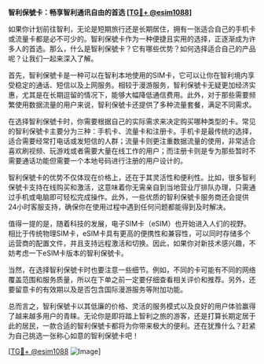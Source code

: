 **智利保號卡：畅享智利通讯自由的首选 [[TG💪+ @esim1088](https://t.me/s/esim1088)]**

如果你计划前往智利，无论是短期旅行还是长期居住，拥有一张适合自己的手机卡或流量卡都是必不可少的。智利保號卡作为一种便捷且实用的选择，正逐渐成为许多人的首选。那么，什么是智利保號卡？它有哪些优势？如何选择适合自己的产品呢？让我们一起来深入了解。

首先，智利保號卡是一种可以在智利本地使用的SIM卡，它可以让你在智利境内享受稳定的通话、短信以及上网服务。相较于漫游服务，智利保號卡无疑更加经济实惠，尤其是在长期逗留的情况下，能够大幅降低通信费用。此外，对于那些需要频繁使用数据流量的用户来说，智利保號卡还提供了多种流量套餐，满足不同需求。

在选择智利保號卡时，你需要根据自己的实际需求来决定购买哪种类型的卡。常见的智利保號卡主要分为三种：手机卡、流量卡和注册卡。手机卡是最传统的选择，适合需要经常打电话或发短信的人群；流量卡则更注重数据流量的使用，非常适合喜欢刷视频、玩游戏或者需要大量在线工作的用户；而注册卡则是专为那些暂时不需要通话功能但需要一个本地号码进行注册的用户设计的。

智利保號卡的优势不仅体现在价格上，还在于其灵活性和便利性。比如，很多智利保號卡支持在线购买和激活，这意味着你无需亲自到当地营业厅排队办理，只需通过手机或电脑即可轻松完成操作。此外，一些优质的智利保號卡服务商还会提供24小时客服支持，确保你在使用过程中遇到任何问题都能得到及时解决。

值得一提的是，随着科技的发展，电子SIM卡（eSIM）也开始进入人们的视野。相比于传统物理SIM卡，eSIM卡具有更高的便携性和兼容性，可以同时存储多个运营商的配置文件，并且支持远程激活和切换。因此，如果你对新技术感兴趣，不妨考虑一下eSIM卡版本的智利保號卡。

当然，在选择智利保號卡时也要注意一些细节。例如，不同的卡可能有不同的网络覆盖范围和服务质量，所以在下单之前一定要仔细查看相关评价和推荐。另外，还要留意卡的有效期以及是否包含国际漫游服务等附加功能。

总而言之，智利保號卡以其低廉的价格、灵活的服务模式以及良好的用户体验赢得了越来越多用户的青睐。无论你是即将踏上智利之旅的游客，还是打算长期定居于此的居民，一款合适的智利保號卡都将为你带来极大的便利。还在犹豫什么？赶紧为自己挑选一张称心如意的智利保號卡吧！

[[TG💪+ @esim1088](https://t.me/s/esim1088) ![Image](https://i.postimg.cc/4NQfJmqS/Snipaste-2025-05-13-00-14-12.png)]